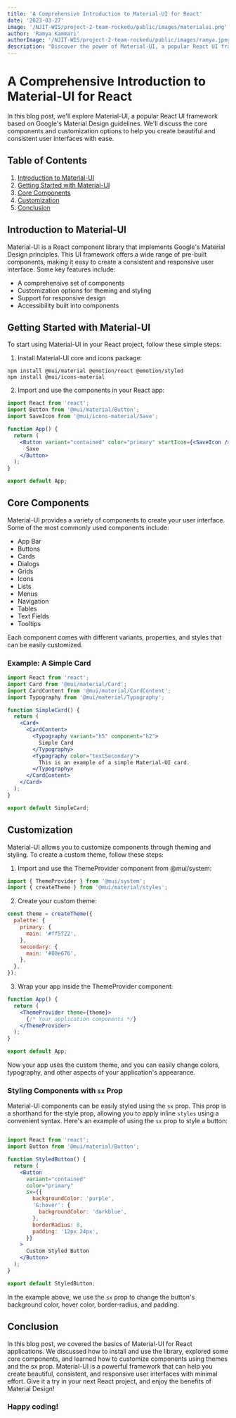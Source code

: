 ```yaml
---
title: 'A Comprehensive Introduction to Material-UI for React'
date: '2023-03-27'
image: '/NJIT-WIS/project-2-team-rockedu/public/images/materialui.png'
author: 'Ramya Kammari'
authorImage: '/NJIT-WIS/project-2-team-rockedu/public/images/ramya.jpeg'
description: "Discover the power of Material-UI, a popular React UI framework based on Google's Material Design guidelines. In this comprehensive introduction, we'll explore core components, customization options, and theming to help you create beautiful, consistent, and responsive user interfaces with ease. Learn how to install and use Material-UI in your React projects and leverage its wide range of pre-built components for a better user experience."
---
```



# A Comprehensive Introduction to Material-UI for React

In this blog post, we'll explore Material-UI, a popular React UI framework based on Google's Material Design guidelines. We'll discuss the core components and customization options to help you create beautiful and consistent user interfaces with ease.

## Table of Contents
1. [Introduction to Material-UI](#introduction-to-material-ui)
2. [Getting Started with Material-UI](#getting-started-with-material-ui)
3. [Core Components](#core-components)
4. [Customization](#customization)
5. [Conclusion](#conclusion)

## Introduction to Material-UI
Material-UI is a React component library that implements Google's Material Design principles. This UI framework offers a wide range of pre-built components, making it easy to create a consistent and responsive user interface. Some key features include:

- A comprehensive set of components
- Customization options for theming and styling
- Support for responsive design
- Accessibility built into components

## Getting Started with Material-UI

To start using Material-UI in your React project, follow these simple steps:

1. Install Material-UI core and icons package:

```shell
npm install @mui/material @emotion/react @emotion/styled
npm install @mui/icons-material
```
2. Import and use the components in your React app:

```jsx
import React from 'react';
import Button from '@mui/material/Button';
import SaveIcon from '@mui/icons-material/Save';

function App() {
  return (
    <Button variant="contained" color="primary" startIcon={<SaveIcon />}>
      Save
    </Button>
  );
}

export default App;

```
## Core Components
Material-UI provides a variety of components to create your user interface. Some of the most commonly used components include:

- App Bar
- Buttons
- Cards
- Dialogs
- Grids
- Icons
- Lists
- Menus
- Navigation
- Tables
- Text Fields
- Tooltips

Each component comes with different variants, properties, and styles that can be easily customized.

### Example: A Simple Card

```jsx
import React from 'react';
import Card from '@mui/material/Card';
import CardContent from '@mui/material/CardContent';
import Typography from '@mui/material/Typography';

function SimpleCard() {
  return (
    <Card>
      <CardContent>
        <Typography variant="h5" component="h2">
          Simple Card
        </Typography>
        <Typography color="textSecondary">
          This is an example of a simple Material-UI card.
        </Typography>
      </CardContent>
    </Card>
  );
}

export default SimpleCard;

```

## Customization
Material-UI allows you to customize components through theming and styling. To create a custom theme, follow these steps:

1. Import and use the ThemeProvider component from @mui/system:

```jsx
import { ThemeProvider } from '@mui/system';
import { createTheme } from '@mui/material/styles';
```

2. Create your custom theme:

```jsx
const theme = createTheme({
  palette: {
    primary: {
      main: '#ff5722',
    },
    secondary: {
      main: '#00e676',
    },
  },
});
```

3. Wrap your app inside the ThemeProvider component:

```jsx
function App() {
  return (
    <ThemeProvider theme={theme}>
      {/* Your application components */}
    </ThemeProvider>
  );
}

export default App;

```

Now your app uses the custom theme, and you can easily change colors, typography, and other aspects of your application's appearance.

### Styling Components with `sx` Prop
Material-UI components can be easily styled using the `sx` prop. This prop is a shorthand for the style prop, allowing you to apply inline `styles` using a convenient syntax. Here's an example of using the `sx` prop to style a button:

```jsx

import React from 'react';
import Button from '@mui/material/Button';

function StyledButton() {
  return (
    <Button
      variant="contained"
      color="primary"
      sx={{
        backgroundColor: 'purple',
        '&:hover': {
          backgroundColor: 'darkblue',
        },
        borderRadius: 8,
        padding: '12px 24px',
      }}
    >
      Custom Styled Button
    </Button>
  );
}

export default StyledButton;
```
In the example above, we use the `sx` prop to change the button's background color, hover color, border-radius, and padding.

## Conclusion
In this blog post, we covered the basics of Material-UI for React applications. We discussed how to install and use the library, explored some core components, and learned how to customize components using themes and the sx prop. Material-UI is a powerful framework that can help you create beautiful, consistent, and responsive user interfaces with minimal effort. Give it a try in your next React project, and enjoy the benefits of Material Design!

### Happy coding!
